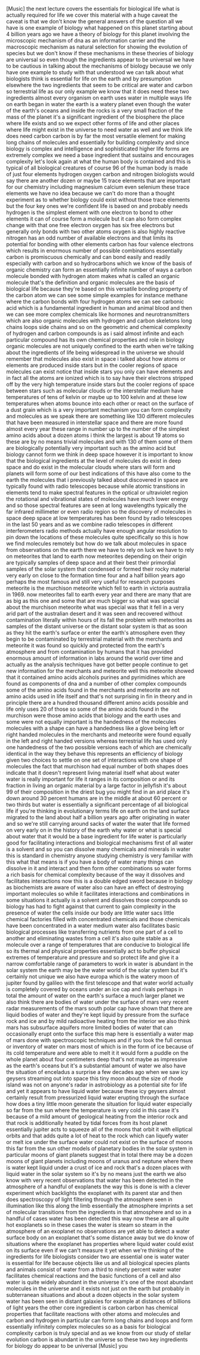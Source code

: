[Music] the next lecture covers the essentials for biological life what is actually required for life we cover this material with a huge caveat the caveat is that we don't know the general answers of the question all we have is one example of biology what happened on this planet starting about 4 billion years ago we have a theory of biology for this planet involving the microscopic mechanism of dna as an information carrier and the macroscopic mechanism as natural selection for showing the evolution of species but we don't know if these mechanisms in these theories of biology are universal so even though the ingredients appear to be universal we have to be cautious in talking about the mechanisms of biology because we only have one example to study with that understood we can talk about what biologists think is essential for life on the earth and by presumption elsewhere the two ingredients that seem to be critical are water and carbon so terrestrial life as our only example we know that it does need these two ingredients almost every organism on earth uses water in multiple ways life on earth began in water the earth is a watery planet even though the water of the earth's oceans and inside the rocks is a very small fraction of the mass of the planet it's a significant ingredient of the biosphere the place where life exists and so we expect other forms of life and other places where life might exist in the universe to need water as well and we think life does need carbon carbon is by far the most versatile element for making long chains of molecules and essentially for building complexity and since biology is complex and intelligence and sophisticated higher life forms are extremely complex we need a base ingredient that sustains and encourages complexity let's look again at what the human body is contained and this is typical of all biological creatures of course 96 of the human body is made of just four elements hydrogen oxygen carbon and nitrogen biologists would say there are another dozen or maybe 15 trace elements that are important for our chemistry including magnesium calcium even selenium these trace elements we have no idea because we can't do more than a thought experiment as to whether biology could exist without those trace elements but the four key ones we're confident life is based on and probably needs hydrogen is the simplest element with one electron to bond to other elements it can of course form a molecule but it can also form complex change with that one free electron oxygen has six free electrons but generally only bonds with two other atoms oxygen is also highly reactive nitrogen has an odd number of available electrons and that limits its potential for bonding with other elements carbon has four valence electrons which results in enormous number of possible combinations essentially carbon is promiscuous chemically and can bond easily and readily especially with carbon and so hydrocarbons which we know of the basis of organic chemistry can form an essentially infinite number of ways a carbon molecule bonded with hydrogen atom makes what is called an organic molecule that's the definition and organic molecules are the basis of biological life because they're based on this versatile bonding property of the carbon atom we can see some simple examples for instance methane where the carbon bonds with four hydrogen atoms we can see carbonic acid which is a fundamental ingredient in human and animal blood and then we can see more complex chemicals like hormones and neurotransmitters which are also organic molecules with hydrogen and carbon skeletons long chains loops side chains and so on the geometric and chemical complexity of hydrogen and carbon compounds is as i said almost infinite and each particular compound has its own chemical properties and role in biology organic molecules are not uniquely confined to the earth when we're talking about the ingredients of life being widespread in the universe we should remember that molecules also exist in space i talked about how atoms or elements are produced inside stars but in the cooler regions of space molecules can exist notice that inside stars you only can have elements and in fact all the atoms are ionized which is to say have their electrons stripped off by the very high temperature inside stars but the cooler regions of space between stars such as molecular clouds or the interstellar medium have temperatures of tens of kelvin or maybe up to 100 kelvin and at these low temperatures when atoms bounce into each other or react on the surface of a dust grain which is a very important mechanism you can form complexity and molecules as we speak there are something like 130 different molecules that have been measured in interstellar space and there are more found almost every year these range in number up to the number of the simplest amino acids about a dozen atoms i think the largest is about 19 atoms so these are by no means trivial molecules and with 130 of them some of them are biologically potentially very important such as the amino acid but biology cannot form we think in deep space however it is important to know that the biological ingredients at the level of molecules do exist in deep space and do exist in the molecular clouds where stars will form and planets will form some of our best indications of this have also come to the earth the molecules that i previously talked about discovered in space are typically found with radio telescopes because while atomic transitions in elements tend to make spectral features in the optical or ultraviolet region the rotational and vibrational states of molecules have much lower energy and so those spectral features are seen at long wavelengths typically the far infrared millimeter or even radio region so the discovery of molecules in space deep space at low temperatures has been found by radio telescopes in the last 50 years and as we combine radio telescopes in different interferometers radio methods actually have enough angular resolution to pin down the locations of these molecules quite specifically so this is how we find molecules remotely but how do we talk about molecules in space from observations on the earth there we have to rely on luck we have to rely on meteorites that land to earth now meteorites depending on their origin are typically samples of deep space and at their best their primordial samples of the solar system that condensed or formed their rocky material very early on close to the formation time four and a half billion years ago perhaps the most famous and still very useful for research purposes meteorite is the murchison meteorite which fell to earth in victoria australia in 1969. now meteorites fall to earth every year and there are many that are as big as this one and some that are much bigger so what was special about the murchison meteorite what was special was that it fell in a very arid part of the australian desert and it was seen and recovered without contamination literally within hours of its fall the problem with meteorites as samples of the distant universe or the distant solar system is that as soon as they hit the earth's surface or enter the earth's atmosphere even they begin to be contaminated by terrestrial material with the merchants and meteorite it was found so quickly and protected from the earth's atmosphere and from contamination by humans that it has provided enormous amount of information in labs around the world over time and actually as the analysis techniques have got better people continue to get new information for the merchants and meteorite well this meteorite showed that it contained amino acids alcohols purines and pyrimidines which are found as components of dna and a number of other complex compounds some of the amino acids found in the merchants and meteorite are not amino acids used in life itself and that's not surprising in fin in theory and in principle there are a hundred thousand different amino acids possible and life only uses 20 of those so some of the amino acids found in the murchison were those amino acids that biology and the earth uses and some were not equally important is the handedness of the molecules molecules with a shape can have a handedness like a glove being left or right handed molecules in the merchants and meteorite were found equally in the left and right handed versions whereas terrestrial life has used only one handedness of the two possible versions each of which are chemically identical in the way they behave this represents an efficiency of biology given two choices to settle on one set of interactions with one shape of molecules the fact that murchison had equal number of both shapes does indicate that it doesn't represent living material itself what about water water is really important for life it ranges in its composition or and its fraction in living an organic material by a large factor in jellyfish it's about 99 of their composition in the driest bug you might find in an arid place it's down around 30 percent humans are in the middle at about 60 percent or two thirds but water is essentially a significant percentage of all biological life if you're thinking in evolutionary terms life on earth on the land surface migrated to the land about half a billion years ago after originating in water and so we're still carrying around sacks of water the water that life formed on very early on in the history of the earth why water or what is special about water that it would be a base ingredient for life water is particularly good for facilitating interactions and biological mechanisms first of all water is a solvent and so you can dissolve many chemicals and minerals in water this is standard in chemistry anyone studying chemistry is very familiar with this what that means is if you have a body of water many things can dissolve in it and interact and then form other combinations so water forms a rich basis for chemical complexity because of the way it dissolves and facilitates interactions now this is a double edged sword because in biology as biochemists are aware of water also can have an effect of destroying important molecules so while it facilitates interactions and combinations in some situations it actually is a solvent and dissolves those compounds so biology has had to fight against that current to gain complexity in the presence of water the cells inside our body are little water sacs little chemical factories filled with concentrated chemicals and those chemicals have been concentrated in a water medium water also facilitates basic biological processes like transferring nutrients from one part of a cell to another and eliminating wastes from a cell it's also quite stable as a molecule over a range of temperatures that are conducive to biological life so its thermal and physical properties essentially act to buffer physical extremes of temperature and pressure and so protect life and give it a narrow comfortable range of parameters to work in water is abundant in the solar system the earth may be the water world of the solar system but it's certainly not unique we also have europa which is the watery moon of jupiter found by galileo with the first telescope and that water world actually is completely covered by oceans under an ice cap and rivals perhaps in total the amount of water on the earth's surface a much larger planet we also think there are bodies of water under the surface of mars very recent radar measurements of the mars south polar cap have shown that there are liquid bodies of water and they're kept liquid by pressure from the surface rock and ice and by mild radioactive heating from the interior we also think mars has subsurface aquifers more limited bodies of water that can occasionally erupt onto the surface this map here is essentially a water map of mars done with spectroscopic techniques and if you took the full census or inventory of water on mars most of which is in the form of ice because of its cold temperature and were able to melt it it would form a puddle on the whole planet about four centimeters deep that's not maybe as impressive as the earth's oceans but it's a substantial amount of water we also have the situation of enceladus a surprise a few decades ago when we saw icy geysers streaming out into space this tiny moon about the size of rhode island was not on anyone's radar in astrobiology as a potential site for life and yet it appears to have liquid water because these icy geysers almost certainly result from pressurized liquid water erupting through the surface how does a tiny little moon generate the situation for liquid water especially so far from the sun where the temperature is very cold in this case it's because of a mild amount of geological heating from the interior rock and that rock is additionally heated by tidal forces from its host planet essentially jupiter acts to squeeze all of the moons that orbit it with elliptical orbits and that adds quite a lot of heat to the rock which can liquefy water or melt ice under the surface water could not exist on the surface of moons this far from the sun other models of planetary bodies in the solar system in particular moons of giant planets suggest that in total there may be a dozen moons of giant planets including moons of uranus and neptune where there is water kept liquid under a crust of ice and rock that's a dozen places with liquid water in the solar system so it's by no means just the earth we also know with very recent observations that water has been detected in the atmosphere of a handful of exoplanets the way this is done is with a clever experiment which backlights the exoplanet with its parent star and then does spectroscopy of light filtering through the atmosphere seen in illumination like this along the limb essentially the atmosphere imprints a set of molecular transitions from the ingredients in that atmosphere and so in a handful of cases water has been detected this way now these are all quite hot exoplanets so in these cases the water is steam so steam in the atmosphere of an exoplanet no observations are yet able to detect a water surface body on an exoplanet that's some distance away but we do know of situations where the exoplanet has properties where liquid water could exist on its surface even if we can't measure it yet when we're thinking of the ingredients for life biologists consider two are essential one is water water is essential for life because objects like us and all biological species plants and animals consist of water from a third to ninety percent water water facilitates chemical reactions and the basic functions of a cell and also water is quite widely abundant in the universe it's one of the most abundant molecules in the universe and it exists not just on the earth but probably in subterranean situations and about a dozen objects in the solar system water has been seen in distant galaxies for example at distances of billions of light years the other core ingredient is carbon carbon has chemical properties that facilitate reactions with other atoms and molecules and carbon and hydrogen in particular can form long chains and loops and form essentially infinitely complex molecules so as a basis for biological complexity carbon is truly special and as we know from our study of stellar evolution carbon is abundant in the universe so these two key ingredients for biology do appear to be universal [Music] you